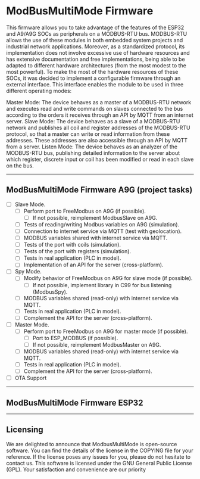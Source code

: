 # ModBusMultiMode Firmware

This firmware allows you to take advantage of the features of the ESP32 and A9/A9G SOCs as peripherals on a MODBUS-RTU bus. MODBUS-RTU allows the use of these modules in both embedded system projects and industrial network applications. Moreover, as a standardized protocol, its implementation does not involve excessive use of hardware resources and has extensive documentation and free implementations, being able to be adapted to different hardware architectures (from the most modest to the most powerful). To make the most of the hardware resources of these SOCs, it was decided to implement a configurable firmware through an external interface. This interface enables the module to be used in three different operating modes:

Master Mode: The device behaves as a master of a MODBUS-RTU network and executes read and write commands on slaves connected to the bus according to the orders it receives through an API by MQTT from an internet server.
Slave Mode: The device behaves as a slave of a MODBUS-RTU network and publishes all coil and register addresses of the MODBUS-RTU protocol, so that a master can write or read information from these addresses. These addresses are also accessible through an API by MQTT from a server.
Listen Mode: The device behaves as an analyzer of the MODBUS-RTU bus, publishing detailed information to the server about which register, discrete input or coil has been modified or read in each slave on the bus.

___

## ModBusMultiMode Firmware A9G (project tasks)

* [ ] Slave Mode.
  * [ ] Perform port to FreeModbus on A9G (if possible).
    * [ ] If not possible, reimplement ModbusSlave on A9G.
  * [ ] Tests of reading/writing Modbus variables on A9G (simulation).
  * [ ] Connection to internet service via MQTT (test with geolocation).
  * [ ] MODBUS variables shared with internet service via MQTT.
  * [ ] Tests of the port with coils (simulation).
  * [ ] Tests of the port with registers (simulation).
  * [ ] Tests in real application (PLC in model).
  * [ ] Implementation of an API for the server (cross-platform).

* [ ] Spy Mode.
  * [ ] Modify behavior of FreeModbus on A9G for slave mode (if possible).
    * [ ] If not possible, implement library in C99 for bus listening (ModbusSpy).
  * [ ] MODBUS variables shared (read-only) with internet service via MQTT.
  * [ ] Tests in real application (PLC in model).
  * [ ] Complement the API for the server (cross-platform).

* [ ] Master Mode.
  * [ ] Perform port to FreeModbus on A9G for master mode (if possible).
    * [ ] Port to ESP_MODBUS (if possible).
    * [ ] If not possible, reimplement ModbusMaster on A9G.
  * [ ] MODBUS variables shared (read-only) with internet service via MQTT.
  * [ ] Tests in real application (PLC in model).
  * [ ] Complement the API for the server (cross-platform).
* [ ] OTA Support

___

## ModBusMultiMode Firmware ESP32

___

## Licensing

We are delighted to announce that ModbusMultiMode is open-source software. You can find the details of the license in the COPYING file for your reference. If the license poses any issues for you, please do not hesitate to contact us. This software is licensed under the GNU General Public License (GPL). Your satisfaction and convenience are our priority
